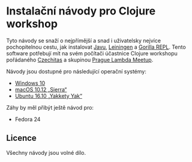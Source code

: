 # Instalační návody pro Clojure workshop

Tyto návody se snaží o nejpřímější a snad i uživatelsky nejvíce pochopitelnou cestu, jak instalovat [Javu](https://java.com), [Leiningen](https://leiningen.org) a [Gorilla REPL](http://gorilla-repl.org). Tento software potřebují mít na svém počítači účastnice Clojure workshopu pořádaného [Czechitas](https://www.czechitas.cz) a skupinou [Prague Lambda Meetup](https://www.meetup.com/Lambda-Meetup-Group/).

Návody jsou dostupné pro následující operační systémy:

- [Windows 10](windows.md)
- [macOS 10.12 „Sierra“](macos.md)
- [Ubuntu 16.10 „Yakkety Yak“](ubuntu.md)

Záhy by měl přibýt ještě návod pro:

- Fedora 24


## Licence

Všechny návody jsou volné dílo.
